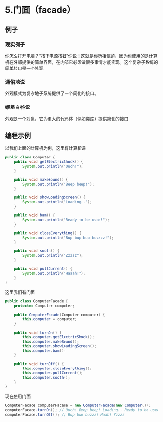 # 5.门面（facade）

## 例子

### 现实例子

你怎么打开电脑？“按下电源按钮”你说！这就是你所相信的，因为你使用的是计算机在外部提供的简单界面，在内部它必须做很多事情才能实现。这个复杂子系统的简单接口是一个外观

### 通俗地说

外观模式为复杂地子系统提供了一个简化的接口。

### 维基百科说

外观是一个对象，它为更大的代码体（例如类库）提供简化的接口

## 编程示例

以我们上面的计算机为例，这里有计算机课

```java
public class Computer {
    public void getElectricShock() {
        System.out.println("Ouch!");
    }

    public void makeSound() {
        System.out.println("Beep beep!");
    }

    public void showLoadingScreen() {
        System.out.println("Loading..");
    }

    public void bam() {
        System.out.println("Ready to be used!");
    }

    public void closeEverything() {
        System.out.println("Bup bup bup buzzzz!");
    }

    public void sooth() {
        System.out.println("Zzzzz");
    }

    public void pullCurrent() {
        System.out.println("Haaah!");
    }
}
```

这里我们有门面

```java
public class ComputerFacade {
    protected Computer computer;

    public ComputerFacade(Computer computer) {
        this.computer = computer;
    }

    public void turnOn() {
        this.computer.getElectricShock();
        this.computer.makeSound();
        this.computer.showLoadingScreen();
        this.computer.bam();
    }

    public void turnOff() {
        this.computer.closeEverything();
        this.computer.pullCurrent();
        this.computer.sooth();
    }
}
```

现在使用门面

```java
ComputerFacade computerFacade = new ComputerFacade(new Computer());
computerFacade.turnOn(); // Ouch! Beep beep! Loading.. Ready to be used!
computerFacade.turnOff(); // Bup bup buzzz! Haah! Zzzzz
```

